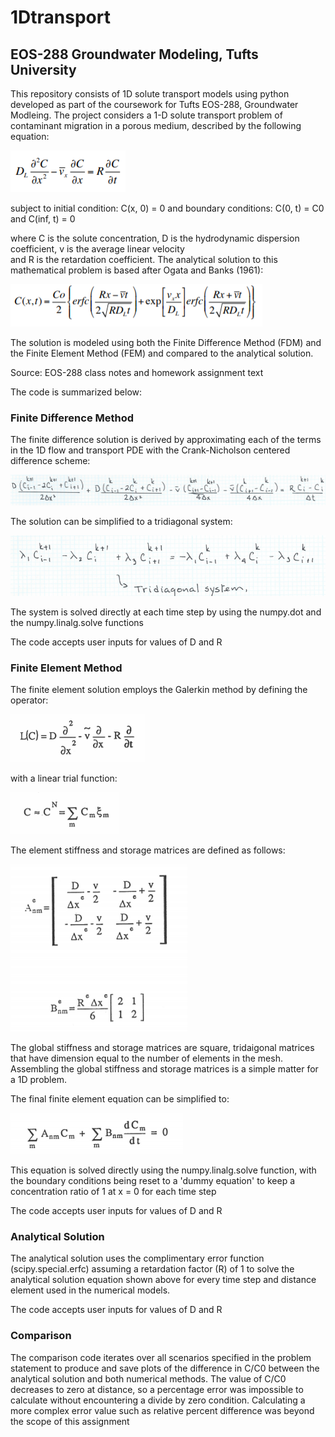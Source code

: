 # 1Dtransport
## EOS-288 Groundwater Modeling, Tufts University

This repository consists of 1D solute transport models using python developed as part of the coursework for Tufts EOS-288, Groundwater Modleing. The project considers a 1-D solute transport problem of contaminant migration in a porous medium, described by the following equation:

![alt text](https://github.com/jmfinnegan12/1Dtransport/blob/master/PDE.PNG)

subject to initial condition: C(x, 0) = 0 
and boundary conditions: C(0, t) = C0 and C(inf, t) = 0

where	C is	the	solute	concentration,	D is	the	hydrodynamic	dispersion	coefficient,	v is	the	average	linear	velocity	
and	R is	the	retardation	coefficient.	The	analytical	solution	to	this	mathematical	problem	is	based	after Ogata	
and	Banks	(1961):

![alt text](https://github.com/jmfinnegan12/1Dtransport/blob/master/Analytical.PNG)

The solution is modeled using both the Finite Difference Method (FDM) and the Finite Element Method (FEM) and compared to the analytical solution. 

Source: EOS-288 class notes and homework assignment text

The code is summarized below:


### Finite Difference Method

The finite difference solution is derived by approximating each of the terms in the 1D flow and transport PDE with the Crank-Nicholson centered difference scheme:

![alt text](https://github.com/jmfinnegan12/1Dtransport/blob/master/C-N%20scheme.PNG)

The solution can be simplified to a tridiagonal system:

![alt text](https://github.com/jmfinnegan12/1Dtransport/blob/master/tridiag.PNG)

The system is solved directly at each time step by using the numpy.dot and the numpy.linalg.solve functions

The code accepts user inputs for values of D and R

### Finite Element Method

The finite element solution employs the Galerkin method by defining the operator:

![alt text](https://github.com/jmfinnegan12/1Dtransport/blob/master/operator.PNG)

with a linear trial function:

![alt text](https://github.com/jmfinnegan12/1Dtransport/blob/master/trial.PNG)


The element stiffness and storage matrices are defined as follows:

![alt text](https://github.com/jmfinnegan12/1Dtransport/blob/master/stiffness-storage.PNG)

The global stiffness and storage matrices are square, tridaigonal matrices that have dimension equal to the number of elements in the mesh. Assembling the global stiffness and storage matrices is a simple matter for a 1D problem.

The final finite element equation can be simplified to:

![alt text](https://github.com/jmfinnegan12/1Dtransport/blob/master/FE%20equation.PNG)

This equation is solved directly using the numpy.linalg.solve function, with the boundary conditions being reset to a 'dummy equation' to keep a concentration ratio of 1 at x = 0 for each time step

The code accepts user inputs for values of D and R

### Analytical Solution 

The analytical solution uses the complimentary error function (scipy.special.erfc) assuming a retardation factor (R) of 1 to solve the analytical solution equation shown above for every time step and distance element used in the numerical models. 

The code accepts user inputs for values of D and R

### Comparison

The comparison code iterates over all scenarios specified in the problem statement to produce and save plots of the difference in C/C0 between the analytical solution and both numerical methods. The value of C/C0 decreases to zero at distance, so a percentage error was impossible to calculate without encountering a divide by zero condition. Calculating a more complex error value such as relative percent difference was beyond the scope of this assignment
